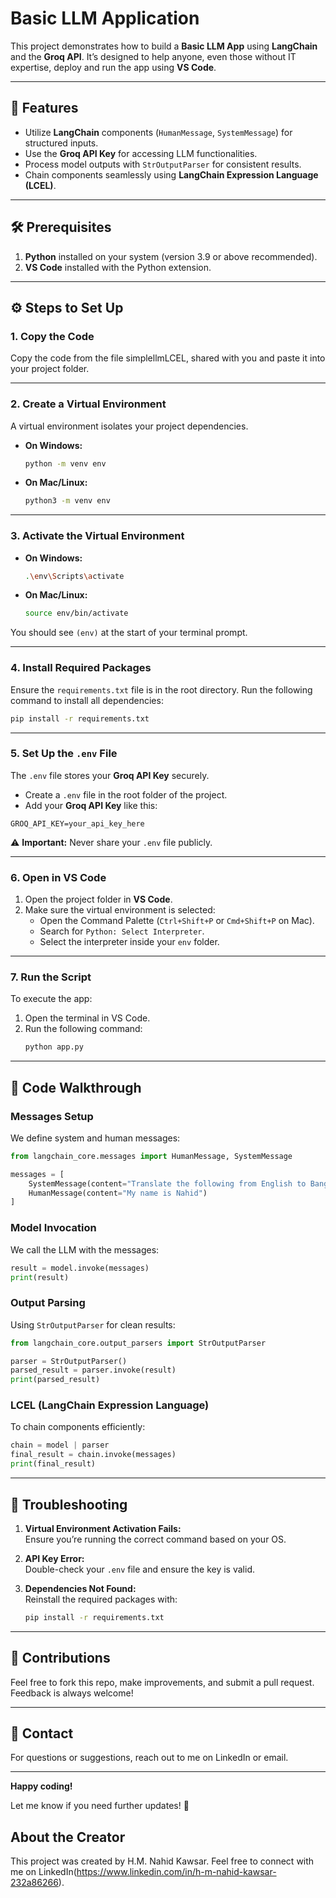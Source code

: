 # Basic LLM Application  

This project demonstrates how to build a **Basic LLM App** using **LangChain** and the **Groq API**. It’s designed to help anyone, even those without IT expertise, deploy and run the app using **VS Code**.  

---

## 🚀 Features  
- Utilize **LangChain** components (`HumanMessage`, `SystemMessage`) for structured inputs.  
- Use the **Groq API Key** for accessing LLM functionalities.  
- Process model outputs with `StrOutputParser` for consistent results.  
- Chain components seamlessly using **LangChain Expression Language (LCEL)**.  

---

## 🛠 Prerequisites  
1. **Python** installed on your system (version 3.9 or above recommended).  
2. **VS Code** installed with the Python extension.  

---

## ⚙️ Steps to Set Up  

### 1. Copy the Code  
Copy the code from the file simplellmLCEL, shared with you and paste it into your project folder.  

---

### 2. Create a Virtual Environment  
A virtual environment isolates your project dependencies.  

- **On Windows:**  
  ```bash  
  python -m venv env  
  ```  

- **On Mac/Linux:**  
  ```bash  
  python3 -m venv env  
  ```  

---

### 3. Activate the Virtual Environment  
- **On Windows:**  
  ```bash  
  .\env\Scripts\activate  
  ```  

- **On Mac/Linux:**  
  ```bash  
  source env/bin/activate  
  ```  

You should see `(env)` at the start of your terminal prompt.  

---

### 4. Install Required Packages  
Ensure the `requirements.txt` file is in the root directory. Run the following command to install all dependencies:  
```bash  
pip install -r requirements.txt  
```  

---

### 5. Set Up the `.env` File  
The `.env` file stores your **Groq API Key** securely.  

- Create a `.env` file in the root folder of the project.  
- Add your **Groq API Key** like this:  

```env  
GROQ_API_KEY=your_api_key_here  
```  

⚠️ **Important:** Never share your `.env` file publicly.  

---

### 6. Open in VS Code  
1. Open the project folder in **VS Code**.  
2. Make sure the virtual environment is selected:  
   - Open the Command Palette (`Ctrl+Shift+P` or `Cmd+Shift+P` on Mac).  
   - Search for `Python: Select Interpreter`.  
   - Select the interpreter inside your `env` folder.  

---

### 7. Run the Script  
To execute the app:  
1. Open the terminal in VS Code.  
2. Run the following command:  
   ```bash  
   python app.py  
   ```  

---

## 📜 Code Walkthrough  

### Messages Setup  
We define system and human messages:  
```python  
from langchain_core.messages import HumanMessage, SystemMessage  

messages = [  
    SystemMessage(content="Translate the following from English to Bangla"),  
    HumanMessage(content="My name is Nahid")  
]  
```  

### Model Invocation  
We call the LLM with the messages:  
```python  
result = model.invoke(messages)  
print(result)  
```  

### Output Parsing  
Using `StrOutputParser` for clean results:  
```python  
from langchain_core.output_parsers import StrOutputParser  

parser = StrOutputParser()  
parsed_result = parser.invoke(result)  
print(parsed_result)  
```  

### LCEL (LangChain Expression Language)  
To chain components efficiently:  
```python  
chain = model | parser  
final_result = chain.invoke(messages)  
print(final_result)  
```  

---

## 🧩 Troubleshooting  

1. **Virtual Environment Activation Fails:**  
   Ensure you’re running the correct command based on your OS.  

2. **API Key Error:**  
   Double-check your `.env` file and ensure the key is valid.  

3. **Dependencies Not Found:**  
   Reinstall the required packages with:  
   ```bash  
   pip install -r requirements.txt  
   ```  

---

## 🤝 Contributions  
Feel free to fork this repo, make improvements, and submit a pull request. Feedback is always welcome!  

---

## 📧 Contact  
For questions or suggestions, reach out to me on LinkedIn or email.  

---

**Happy coding!**  


Let me know if you need further updates! 🚀


## **About the Creator**
This project was created by H.M. Nahid Kawsar.
Feel free to connect with me on LinkedIn(https://www.linkedin.com/in/h-m-nahid-kawsar-232a86266).
